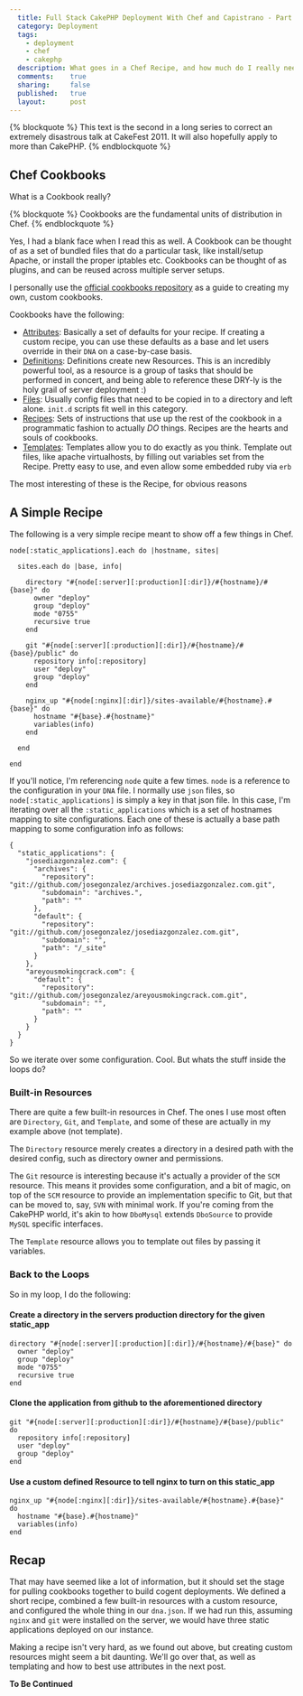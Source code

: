 ```yaml
---
  title: Full Stack CakePHP Deployment With Chef and Capistrano - Part 2
  category: Deployment
  tags:
    - deployment
    - chef
    - cakephp
  description: What goes in a Chef Recipe, and how much do I really need to know about resources?
  comments:    true
  sharing:     false
  published:   true
  layout:      post
---
```


{% blockquote %}
This text is the second in a long series to correct an extremely disastrous talk at CakeFest 2011. It will also hopefully apply to more than CakePHP.
{% endblockquote %}

## Chef Cookbooks

What is a Cookbook really?

{% blockquote %}
Cookbooks are the fundamental units of distribution in Chef.
{% endblockquote %}

Yes, I had a blank face when I read this as well. A Cookbook can be thought of as a set of bundled files that do a particular task, like install/setup Apache, or install the proper iptables etc. Cookbooks can be thought of as plugins, and can be reused across multiple server setups.

I personally use the [official cookbooks repository](http://community.opscode.com/cookbooks) as a guide to creating my own, custom cookbooks.

Cookbooks have the following:

* [Attributes](http://wiki.opscode.com/display/chef/Attributes): Basically a set of defaults for your recipe. If creating a custom recipe, you can use these defaults as a base and let users override in their `DNA` on a case-by-case basis.
* [Definitions](http://wiki.opscode.com/display/chef/Definitions): Definitions create new Resources. This is an incredibly powerful tool, as a resource is a group of tasks that should be performed in concert, and being able to reference these DRY-ly is the holy grail of server deployment :)
* [Files](http://wiki.opscode.com/display/chef/File+Distribution): Usually config files that need to be copied in to a directory and left alone. `init.d` scripts fit well in this category.
* [Recipes](http://wiki.opscode.com/display/chef/Recipes): Sets of instructions that use up the rest of the cookbook in a programmatic fashion to actually *DO* things. Recipes are the hearts and souls of cookbooks.
* [Templates](http://wiki.opscode.com/display/chef/Templates): Templates allow you to do exactly as you think. Template out files, like apache virtualhosts, by filling out variables set from the Recipe. Pretty easy to use, and even allow some embedded ruby via `erb`

The most interesting of these is the Recipe, for obvious reasons

## A Simple Recipe

The following is a very simple recipe meant to show off a few things in Chef.

``` lang:ruby
node[:static_applications].each do |hostname, sites|

  sites.each do |base, info|

    directory "#{node[:server][:production][:dir]}/#{hostname}/#{base}" do
      owner "deploy"
      group "deploy"
      mode "0755"
      recursive true
    end

    git "#{node[:server][:production][:dir]}/#{hostname}/#{base}/public" do
      repository info[:repository]
      user "deploy"
      group "deploy"
    end

    nginx_up "#{node[:nginx][:dir]}/sites-available/#{hostname}.#{base}" do
      hostname "#{base}.#{hostname}"
      variables(info)
    end

  end

end
```

If you'll notice, I'm referencing `node` quite a few times. `node` is a reference to the configuration in your `DNA` file. I normally use `json` files, so `node[:static_applications]` is simply a key in that json file. In this case, I'm iterating over all the `:static_applications` which is a set of hostnames mapping to site configurations. Each one of these is actually a base path mapping to some configuration info as follows:

``` lang:javascript
{
  "static_applications": {
    "josediazgonzalez.com": {
      "archives": {
        "repository": "git://github.com/josegonzalez/archives.josediazgonzalez.com.git",
        "subdomain": "archives.",
        "path": ""
      },
      "default": {
        "repository": "git://github.com/josegonzalez/josediazgonzalez.com.git",
        "subdomain": "",
        "path": "/_site"
      }
    },
    "areyousmokingcrack.com": {
      "default": {
        "repository": "git://github.com/josegonzalez/areyousmokingcrack.com.git",
        "subdomain": "",
        "path": ""
      }
    }
  }
}
```

So we iterate over some configuration. Cool. But whats the stuff inside the loops do?

### Built-in Resources

There are quite a few built-in resources in Chef. The ones I use most often are `Directory`, `Git`, and `Template`, and some of these are actually in my example above (not template).

The `Directory` resource merely creates a directory in a desired path with the desired config, such as directory owner and permissions.

The `Git` resource is interesting because it's actually a provider of the `SCM` resource. This means it provides some configuration, and a bit of magic, on top of the `SCM` resource to provide an implementation specific to Git, but that can be moved to, say, `SVN` with minimal work. If you're coming from the CakePHP world, it's akin to how `DboMysql` extends `DboSource` to provide `MySQL` specific interfaces.

The `Template` resource allows you to template out files by passing it variables.

### Back to the Loops

So in my loop, I do the following:

#### Create a directory in the servers production directory for the given static_app

``` lang:ruby
directory "#{node[:server][:production][:dir]}/#{hostname}/#{base}" do
  owner "deploy"
  group "deploy"
  mode "0755"
  recursive true
end
```

#### Clone the application from github to the aforementioned directory

``` lang:ruby
git "#{node[:server][:production][:dir]}/#{hostname}/#{base}/public" do
  repository info[:repository]
  user "deploy"
  group "deploy"
end
```

#### Use a custom defined Resource to tell nginx to turn on this static_app

``` lang:ruby
nginx_up "#{node[:nginx][:dir]}/sites-available/#{hostname}.#{base}" do
  hostname "#{base}.#{hostname}"
  variables(info)
end
```

## Recap

That may have seemed like a lot of information, but it should set the stage for pulling cookbooks together to build cogent deployments. We defined a short recipe, combined a few built-in resources with a custom resource, and configured the whole thing in our `dna.json`. If we had run this, assuming `nginx` and `git` were installed on the server, we would have three static applications deployed on our instance.

Making a recipe isn't very hard, as we found out above, but creating custom resources might seem a bit daunting. We'll go over that, as well as templating and how to best use attributes in the next post.

**To Be Continued**
